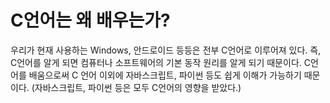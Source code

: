 # C언어는 왜 배우는가?
우리가 현재 사용하는 Windows, 안드로이드 등등은 전부 C언어로 이루어져 있다. 즉, C언어를 알게 되면 컴퓨터나 소프트웨어의 기본 동작 원리를 알게 되기 때문이다. C언어를 배움으로써 C 언어 이외에 자바스크립트, 파이썬 등도 쉽게 이해가 가능하기 때문이다. (자바스크립트, 파이썬 등은 모두 C언어의 영향을 받았다.)
